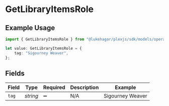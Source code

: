 # GetLibraryItemsRole

## Example Usage

```typescript
import { GetLibraryItemsRole } from "@lukehagar/plexjs/sdk/models/operations";

let value: GetLibraryItemsRole = {
    tag: "Sigourney Weaver",
};
```

## Fields

| Field              | Type               | Required           | Description        | Example            |
| ------------------ | ------------------ | ------------------ | ------------------ | ------------------ |
| `tag`              | *string*           | :heavy_minus_sign: | N/A                | Sigourney Weaver   |